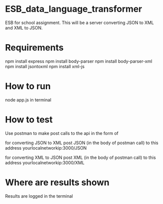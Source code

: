 # ESB_data_language_transformer
ESB for school assignment. This will be a server converting JSON to XML and XML to JSON.

# Requirements
npm install express
npm install body-parser
npm install body-parser-xml
npm install jsontoxml
npm install xml-js

# How to run
node app.js in terminal

# How to test
Use postman to make post calls to the api in the form of

for converting JSON to XML post JSON (in the body of postman call) to this address
yourlocalnetworkip:3000/JSON

for converting XML to JSON post XML (in the body of postman call) to this address
yourlocalnetworkip:3000/XML

# Where are results shown
Results are logged in the terminal

